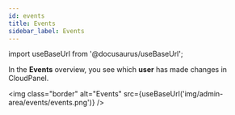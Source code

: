```yaml
---
id: events
title: Events
sidebar_label: Events
---
```


import useBaseUrl from '@docusaurus/useBaseUrl';

In the **Events** overview, you see which **user** has made changes in CloudPanel.

<img class="border" alt="Events" src={useBaseUrl('img/admin-area/events/events.png')} />

